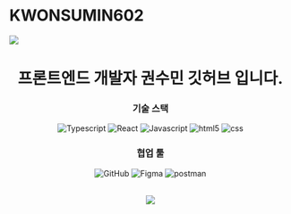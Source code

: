 # KWONSUMIN602

<img src="https://github.com/KWONSUMIN602/KWONSUMIN602/assets/92791424/6e997ce5-1288-437a-9abb-5b50d6201aad" />

<div align="center">

# 프론트엔드 개발자 권수민 깃허브 입니다.

### 기술 스택

![Typescript](https://img.shields.io/badge/Typescript-3178C6?style=for-the-badge&logo=Typescript&logoColor=FFFFFF)
![React](https://img.shields.io/badge/react-61DAFB?style=for-the-badge&logo=react&logoColor=black)
![Javascript](https://img.shields.io/badge/Javascript-F7DF1E?style=for-the-badge&logo=Javascript&logoColor=FFFFFF)
![html5](https://img.shields.io/badge/HTML5-E34F26?style=for-the-badge&logo=html5&logoColor=FFFFFF)
![css](https://img.shields.io/badge/CSS3-1572B6?style=for-the-badge&logo=CSS3&logoColor=FFFFFF)

### 협업 툴

![GitHub](https://img.shields.io/badge/GitHub-181717?style=flat&logo=github&logoColor=white)
![Figma](https://img.shields.io/badge/Figma-F24E1E?style=flat&logo=figma&logoColor=white)
![postman](https://img.shields.io/badge/postman-FF6C37?style=flat&logo=postman&logoColor=white)<br>

<br/>

<img src="https://github-readme-stats.vercel.app/api/top-langs/?username=KWONSUMIN602&layout=compact">
</div>
